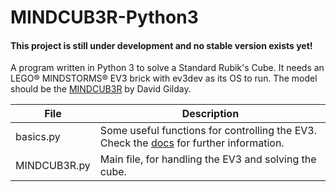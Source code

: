 # MINDCUB3R-Python3

#### This project is still under development and no stable version exists yet!

A program written in Python 3 to solve a Standard Rubik's Cube. It needs an LEGO® MINDSTORMS® EV3 brick with ev3dev as its OS to run. The model should be the [MINDCUB3R](http://mindcuber.com/mindcub3r/mindcub3r.html) by David Gilday.

File|Description
-|-
basics.py|Some useful functions for controlling the EV3. Check the [docs](https://github.com/anon-42/MINDCUB3R-Python3/wiki) for further information.
MINDCUB3R.py|Main file, for handling the EV3 and solving the cube.
